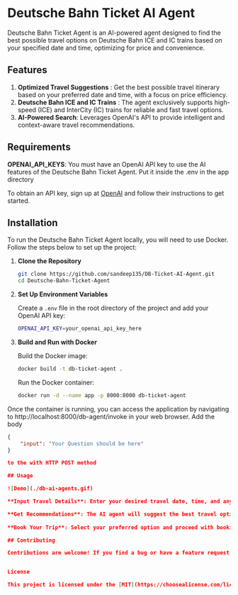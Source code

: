 # Deutsche Bahn Ticket AI Agent

Deutsche Bahn Ticket Agent is an AI-powered agent designed to find the best possible travel options on Deutsche Bahn ICE and IC trains based on your specified date and time, optimizing for price and convenience.

## Features

1. **Optimized Travel Suggestions** : Get the best possible travel itinerary based on your preferred date and time, with a focus on price efficiency.
2. **Deutsche Bahn ICE and IC Trains** : The agent exclusively supports high-speed (ICE) and InterCity (IC) trains for reliable and fast travel options.
3. **AI-Powered Search**: Leverages OpenAI's API to provide intelligent and context-aware travel recommendations.

## Requirements

**OPENAI_API_KEYS**: You must have an OpenAI API key to use the AI features of the Deutsche Bahn Ticket Agent. Put it inside the .env in the app directory

To obtain an API key, sign up at [OpenAI](https://platform.openai.com/docs/api-reference/introduction) and follow their instructions to get started.


## Installation

To run the Deutsche Bahn Ticket Agent locally, you will need to use Docker. Follow the steps below to set up the project:

1. **Clone the Repository**
    ```bash
    git clone https://github.com/sandeep135/DB-Ticket-AI-Agent.git
    cd Deutsche-Bahn-Ticket-Agent
    ```

2. **Set Up Environment Variables**

   Create a `.env` file in the root directory of the project and add your OpenAI API key:

    ```bash
    OPENAI_API_KEY=your_openai_api_key_here
    ```

3. **Build and Run with Docker**

    Build the Docker image:
    ```bash
    docker build -t db-ticket-agent .
    ```

    Run the Docker container:
    ```bash
    docker run -d --name app -p 8000:8000 db-ticket-agent
    ```

Once the container is running, you can access the application by navigating to http://localhost:8000/db-agent/invoke in your web browser. Add the body 

````json
{
    "input": "Your Question should be here" 
}

to the with HTTP POST method

## Usage

![Demo](./db-ai-agents.gif)

**Input Travel Details**: Enter your desired travel date, time, and any other preferences.

**Get Recommendations**: The AI agent will suggest the best travel options based on your criteria.
    
**Book Your Trip**: Select your preferred option and proceed with booking.(Upcoming)

## Contributing

Contributions are welcome! If you find a bug or have a feature request, please open an issue or submit a pull request.


License

This project is licensed under the [MIT](https://choosealicense.com/licenses/mit/) License - see the LICENSE file for details.
